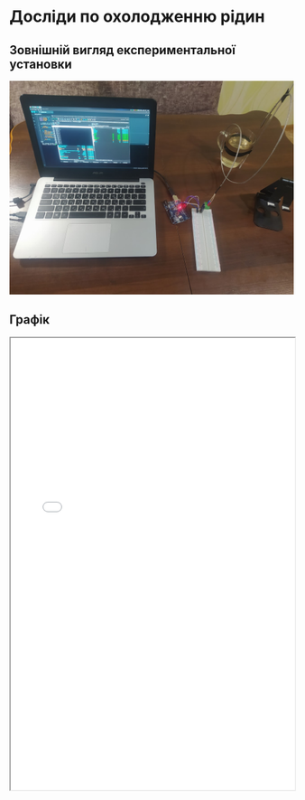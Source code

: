 # Досліди по охолодженню рідин

## Зовнішній вигляд експериментальної установки

![cooling_experiment](./cooling.png)

## Графік

<iframe width="100%" height="800" src="./doc.pdf">